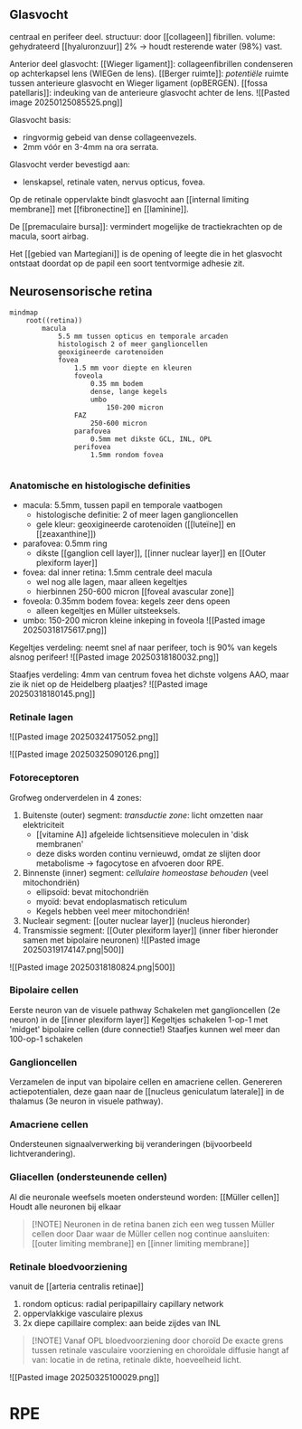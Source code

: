 ## Glasvocht
centraal en perifeer deel.
structuur: door [[collageen]] fibrillen.
volume: gehydrateerd [[hyaluronzuur]] 2% -> houdt resterende water (98%) vast.

Anterior deel glasvocht: 
[[Wieger ligament]]: collageenfibrillen condenseren op achterkapsel lens (WIEGen de lens).
[[Berger ruimte]]: *potentiële* ruimte tussen anterieure glasvocht en Wieger ligament (opBERGEN).
[[fossa patellaris]]: indeuking van de anterieure glasvocht achter de lens.
![[Pasted image 20250125085525.png]]

Glasvocht basis:
- ringvormig gebeid van dense collageenvezels.
- 2mm vóór en 3-4mm na ora serrata.

Glasvocht verder bevestigd aan:
- lenskapsel, retinale vaten, nervus opticus, fovea.

Op de retinale oppervlakte bindt glasvocht aan [[internal limiting membrane]] met [[fibronectine]] en [[laminine]]. 

De [[premaculaire bursa]]: vermindert mogelijke de tractiekrachten op de macula, soort airbag.

Het [[gebied van Martegiani]] is de opening of leegte die in het glasvocht ontstaat doordat op de papil een soort tentvormige adhesie zit. 
## Neurosensorische retina

```mermaid
mindmap
	root((retina))
		macula
			5.5 mm tussen opticus en temporale arcaden
			histologisch 2 of meer ganglioncellen
			geoxigineerde carotenoïden
			fovea
				1.5 mm voor diepte en kleuren
				foveola
					0.35 mm bodem
					dense, lange kegels
					umbo
						150-200 micron
				FAZ
					250-600 micron
				parafovea
					0.5mm met dikste GCL, INL, OPL
				perifovea
					1.5mm rondom fovea
			
```
### Anatomische en histologische definities
- macula: 5.5mm, tussen papil en temporale vaatbogen
	- histologische definitie: 2 of meer lagen ganglioncellen
	- gele kleur: geoxigineerde carotenoïden ([[luteïne]] en [[zeaxanthine]])
- parafovea: 0.5mm ring 
	- dikste [[ganglion cell layer]], [[inner nuclear layer]] en [[Outer plexiform layer]] 
- fovea: dal inner retina: 1.5mm centrale deel macula
	- wel nog alle lagen, maar alleen kegeltjes
	- hierbinnen 250-600 micron [[foveal avascular zone]] 
- foveola: 0.35mm bodem fovea: kegels zeer dens opeen
	- alleen kegeltjes en Müller uitsteeksels.
- umbo: 150-200 micron kleine inkeping in foveola
![[Pasted image 20250318175617.png]]

Kegeltjes verdeling: neemt snel af naar perifeer, toch is 90% van kegels alsnog perifeer!
![[Pasted image 20250318180032.png]]

Staafjes verdeling: 4mm van centrum fovea het dichste volgens AAO, maar zie ik niet op de Heidelberg plaatjes?
![[Pasted image 20250318180145.png]]

### Retinale lagen
![[Pasted image 20250324175052.png]]

![[Pasted image 20250325090126.png]]
### Fotoreceptoren 
Grofweg onderverdelen in 4 zones:
1. Buitenste (outer) segment: *transductie zone*: licht omzetten naar elektriciteit
	-  [[vitamine A]] afgeleide lichtsensitieve moleculen in 'disk membranen'
	- deze disks worden continu vernieuwd, omdat ze slijten door metabolisme -> fagocytose en afvoeren door RPE.
2. Binnenste (inner) segment: *cellulaire homeostase behouden* (veel mitochondriën)
	- ellipsoïd: bevat mitochondriën
	- myoïd: bevat endoplasmatisch reticulum
	- Kegels hebben veel meer mitochondriën!
3. Nucleair segment: [[outer nuclear layer]] (nucleus hieronder)
4. Transmissie segment: [[Outer plexiform layer]] (inner fiber hieronder samen met bipolaire neuronen)
![[Pasted image 20250319174147.png|500]]


![[Pasted image 20250318180824.png|500]]
### Bipolaire cellen
Eerste neuron van de visuele pathway
Schakelen met ganglioncellen (2e neuron) in de [[inner plexiform layer]]
Kegeltjes schakelen 1-op-1 met 'midget' bipolaire cellen (dure connectie!)
Staafjes kunnen wel meer dan 100-op-1 schakelen

### Ganglioncellen
Verzamelen de input van bipolaire cellen en amacriene cellen.
Genereren actiepotentialen, deze gaan naar de [[nucleus geniculatum laterale]] in de thalamus (3e neuron in visuele pathway).

### Amacriene cellen
Ondersteunen signaalverwerking bij veranderingen (bijvoorbeeld lichtverandering).

### Gliacellen (ondersteunende cellen)
Al die neuronale weefsels moeten ondersteund worden: [[Müller cellen]] 
Houdt alle neuronen bij elkaar

> [!NOTE] Neuronen in de retina banen zich een weg tussen Müller cellen door
> Daar waar de Müller cellen nog continue aansluiten: [[outer limiting membrane]] en [[inner limiting membrane]] 

### Retinale bloedvoorziening
vanuit de [[arteria centralis retinae]]
1. rondom opticus: radial peripapillairy capillary network
2. oppervlakkige vasculaire plexus
3. 2x diepe capillaire complex: aan beide zijdes van INL

> [!NOTE] Vanaf OPL bloedvoorziening door choroïd
> De exacte grens tussen retinale vasculaire voorziening en choroïdale diffusie hangt af van: locatie in de retina, retinale dikte, hoeveelheid licht.


![[Pasted image 20250325100029.png]]


# RPE
